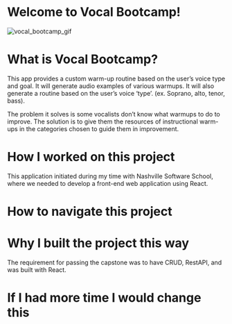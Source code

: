 # Welcome to Vocal Bootcamp!

![vocal_bootcamp_gif](https://user-images.githubusercontent.com/77642588/133023058-b1056871-21e6-48b5-8760-964a7f76864b.gif)


# What is Vocal Bootcamp?
 
This app provides a custom warm-up routine based on the user’s voice type and goal. It will generate audio examples of various warmups. It will also generate a routine based on the user’s voice ‘type’. (ex. Soprano, alto, tenor, bass). 

The problem it solves is some vocalists don’t know what warmups to do to improve. The solution is to give them the resources of instructional warm-ups in the categories chosen to guide them in improvement. 

# How I worked on this project

This application initiated during my time with Nashville Software School, where we needed to develop a front-end web application using React. 

# How to navigate this project



# Why I built the project this way

The requirement for passing the capstone was to have CRUD, RestAPI, and was built with React. 

# If I had more time I would change this

